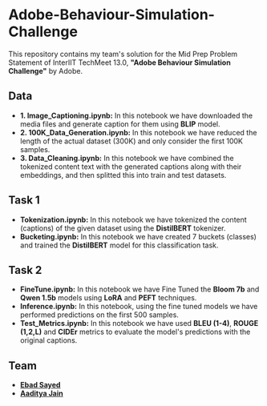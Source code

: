 # Adobe-Behaviour-Simulation-Challenge
This repository contains my team's solution for the Mid Prep Problem Statement of InterIIT TechMeet 13.0, **"Adobe Behaviour Simulation Challenge"** by Adobe.

## Data
- **1. Image_Captioning.ipynb:** In this notebook we have downloaded the media files and generate caption for them using **BLIP** model. <br>
- **2. 100K_Data_Generation.ipynb:** In this notebook we have reduced the length of the actual dataset (300K) and only consider the first 100K samples. <br>
- **3. Data_Cleaning.ipynb:** In this notebook we have combined the tokenized content text with the generated captions along with their embeddings, and then splitted this into train and test datasets.

## Task 1
- **Tokenization.ipynb:** In this notebook we have tokenized the content (captions) of the given dataset using the **DistilBERT** tokenizer. <br>
- **Bucketing.ipynb:** In this notebook we have created 7 buckets (classes) and trained the **DistilBERT** model for this classification task.
[](Task1/Task1_diagram.png)

## Task 2
- **FineTune.ipynb:** In this notebook we have Fine Tuned the **Bloom 7b** and **Qwen 1.5b** models using **LoRA** and **PEFT** techniques.<br>
- **Inference.ipynb:** In this notebook, using the fine tuned models we have performed predictions on the first 500 samples.<br>
- **Test_Metrics.ipynb:** In this notebook we have used **BLEU (1-4)**, **ROUGE (1,2,L)** and **CIDEr** metrics to evaluate the model's predictions with the original captions.<br>
[](Task2/Task2_diagram.png)

## Team
* [**Ebad Sayed**](https://github.com/ES7) <br>
* [**Aaditya Jain**](https://github.com/a-aditya-jain)
